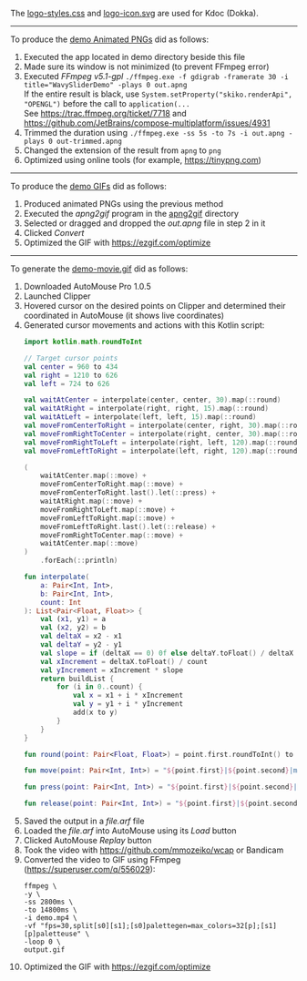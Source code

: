 The [logo-styles.css](logo-styles.css) and [logo-icon.svg](logo-icon.svg) are used for Kdoc (Dokka).

---

To produce the [demo Animated PNGs](demo-light.png) did as follows:
1. Executed the app located in demo directory beside this file
2. Made sure its window is not minimized (to prevent FFmpeg error)
3. Executed *FFmpeg v5.1-gpl* `./ffmpeg.exe -f gdigrab -framerate 30 -i title="WavySliderDemo" -plays 0 out.apng`  
   If the entire result is black, use `System.setProperty("skiko.renderApi", "OPENGL")` before the call to `application(...`  
   See https://trac.ffmpeg.org/ticket/7718
   and https://github.com/JetBrains/compose-multiplatform/issues/4931
4. Trimmed the duration using `./ffmpeg.exe -ss 5s -to 7s -i out.apng -plays 0 out-trimmed.apng`
5. Changed the extension of the result from `apng` to `png`
6. Optimized using online tools (for example, https://tinypng.com)

---

To produce the [demo GIFs](demo-light.gif) did as follows:

1. Produced animated PNGs using the previous method
2. Executed the *apng2gif* program in the [apng2gif](apng2gif) directory
3. Selected or dragged and dropped the *out.apng* file in step 2 in it
4. Clicked *Convert*
5. Optimized the GIF with https://ezgif.com/optimize

---

To generate the [demo-movie.gif](demo-movie.gif) did as follows:

1. Downloaded AutoMouse Pro 1.0.5
2. Launched Clipper
3. Hovered cursor on the desired points on Clipper and determined their coordinated in AutoMouse (it shows live coordinates)
4. Generated cursor movements and actions with this Kotlin script:
    ```kotlin
    import kotlin.math.roundToInt
    
    // Target cursor points
    val center = 960 to 434
    val right = 1210 to 626
    val left = 724 to 626
    
    val waitAtCenter = interpolate(center, center, 30).map(::round)
    val waitAtRight = interpolate(right, right, 15).map(::round)
    val waitAtLeft = interpolate(left, left, 15).map(::round)
    val moveFromCenterToRight = interpolate(center, right, 30).map(::round)
    val moveFromRightToCenter = interpolate(right, center, 30).map(::round)
    val moveFromRightToLeft = interpolate(right, left, 120).map(::round)
    val moveFromLeftToRight = interpolate(left, right, 120).map(::round)
    
    (
        waitAtCenter.map(::move) +
        moveFromCenterToRight.map(::move) +
        moveFromCenterToRight.last().let(::press) +
        waitAtRight.map(::move) +
        moveFromRightToLeft.map(::move) +
        moveFromLeftToRight.map(::move) +
        moveFromLeftToRight.last().let(::release) +
        moveFromRightToCenter.map(::move) +
        waitAtCenter.map(::move)
    )
        .forEach(::println)
    
    fun interpolate(
        a: Pair<Int, Int>,
        b: Pair<Int, Int>,
        count: Int
    ): List<Pair<Float, Float>> {
        val (x1, y1) = a
        val (x2, y2) = b
        val deltaX = x2 - x1
        val deltaY = y2 - y1
        val slope = if (deltaX == 0) 0f else deltaY.toFloat() / deltaX
        val xIncrement = deltaX.toFloat() / count
        val yIncrement = xIncrement * slope
        return buildList {
            for (i in 0..count) {
                val x = x1 + i * xIncrement
                val y = y1 + i * yIncrement
                add(x to y)
            }
        }
    }
    
    fun round(point: Pair<Float, Float>) = point.first.roundToInt() to point.second.roundToInt()
    
    fun move(point: Pair<Int, Int>) = "${point.first}|${point.second}|mov"
    
    fun press(point: Pair<Int, Int>) = "${point.first}|${point.second}|ltd"
    
    fun release(point: Pair<Int, Int>) = "${point.first}|${point.second}|ltu"
    ```
5. Saved the output in a *file.arf* file
6. Loaded the *file.arf* into AutoMouse using its *Load* button
7. Clicked AutoMouse *Replay* button
8. Took the video with https://github.com/mmozeiko/wcap or Bandicam
9. Converted the video to GIF using FFmpeg (https://superuser.com/q/556029):
    ```shell
    ffmpeg \
    -y \
    -ss 2800ms \
    -to 14800ms \
    -i demo.mp4 \
    -vf "fps=30,split[s0][s1];[s0]palettegen=max_colors=32[p];[s1][p]paletteuse" \
    -loop 0 \
    output.gif
    ```
10. Optimized the GIF with https://ezgif.com/optimize

